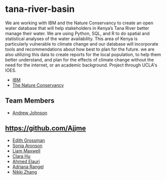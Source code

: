 # tana-river-basin

We are working with IBM and the Nature Conservancy to create an open water database that will help stakeholders in Kenya’s Tana River better manage their water. We are using Python, SQL, and R to do spatial and statistical analyses of the water availability. This area of Kenya is particularly vulnerable to climate change and our database will incorporate tools and recommendations about how best to plan for the future.  we are also utilizing this data to create reports for the local population, to help them better understand, and plan for the effects of climate change without the need for the internet, or an academic background. Project through UCLA's IOES.

- [IBM](https://www.ibm.com/)
- [The Nature Conservancy](https://www.nature.org/)

## Team Members

- [Andrew Johnson]()
## https://github.com/Ajjme
- [Edith Grossman]()
- [Sonia Aronson]()
- [Liam Maxwell]()
- [Clara Hu]()
- [Ahmed Elauri]()
- [Adriana Rangel]()
- [Nikki Zhang]()